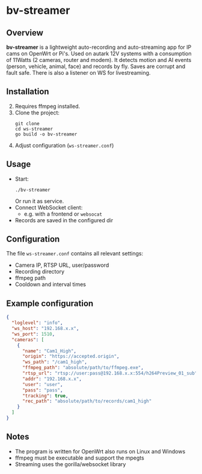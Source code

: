 # bv-streamer

## Overview

**bv-streamer** is a lightweight auto-recording and auto-streaming app for IP cams on OpenWrt or Pi's. Used on autark 12V systems with a consumption of 11Watts (2 cameras, router and modem). It detects motion and AI events (person, vehicle, animal, face) and records by fly. Saves are corrupt and fault safe. There is also a listener on WS for livestreaming.

## Installation
2. Requires ffmpeg installed.
3. Clone the project:
   ```
   git clone
   cd ws-streamer
   go build -o bv-streamer
   ```
4. Adjust configuration (`ws-streamer.conf`)

## Usage
- Start:
  ```
  ./bv-streamer
  ```
  Or run it as service.
- Connect WebSocket client:
  - e.g. with a frontend or `websocat`
- Records are saved in the configured dir

## Configuration
The file `ws-streamer.conf` contains all relevant settings:
- Camera IP, RTSP URL, user/password
- Recording directory
- ffmpeg path
- Cooldown and interval times

## Example configuration
```json
{
  "loglevel": "info",
  "ws_host": "192.168.x.x",
  "ws_port": 1510,
  "cameras": [
    {
      "name": "Cam1_High",
      "origin": "https://accepted.origin",
      "ws_path": "/cam1_high",
      "ffmpeg_path": "absolute/path/to/ffmpeg.exe",
      "rtsp_url": "rtsp://user:pass@192.168.x.x:554/h264Preview_01_sub",
      "addr": "192.168.x.x",
      "user": "user",
      "pass": "pass",
      "tracking": true,
      "rec_path": "absolute/path/to/records/cam1_high"
    }
  ]
}
```

## Notes
- The program is written for OpenWrt also runs on Linux and Windows
- ffmpeg must be executable and support the mpegts
- Streaming uses the gorilla/websocket library
